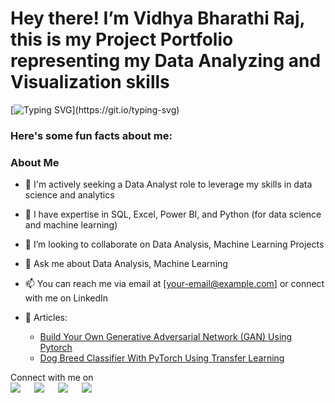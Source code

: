 # Hey there! I’m Vidhya Bharathi Raj, this is my Project Portfolio representing my Data Analyzing and Visualization skills



[![Typing SVG](https://readme-typing-svg.herokuapp.com?font=Architects+Daughter&color=7AF79A&size=30&lines=Hey!+It's+Vidhya+bharathi+raj!;I'm+a+Aspiring+Data+Analyst...;also+MSc.+Mathematics+Graduate+..)](https://git.io/typing-svg)


<h3> Here's some fun facts about me: </h3>

<h3> About Me </h3>

- 🤔 I'm actively seeking a Data Analyst role to leverage my skills in data science and analytics
- 🌱 I have expertise in SQL, Excel, Power BI, and Python (for data science and machine learning)
-  👯 I’m looking to collaborate on Data Analysis, Machine Learning Projects
- 💬 Ask me about Data Analysis, Machine Learning
- 📫 You can reach me via email at [your-email@example.com] or connect with me on LinkedIn

-  📰 Articles: 
	-	[Build Your Own Generative Adversarial Network (GAN) Using Pytorch](https://pub.towardsai.net/build-your-own-generative-adversarial-network-gan-using-pytorch-c367b8506987) 
	- [Dog Breed Classifier With PyTorch Using Transfer Learning](https://levelup.gitconnected.com/dog-breed-classifier-with-pytorch-using-transfer-learning-8f15af6f9010)

<p>Connect with me on
<br>	
<a target="_blank" href="https://www.linkedin.com/in/ahmadshaikhk/"><img src="https://img.shields.io/badge/-LinkedIn-0077B5?style=for-the-badge&logo=Linkedin&logoColor=white"></img></a>
&emsp;
<a target="_blank" href="mailto:ahmed.bilal575@gmail.com"
><img src="https://img.shields.io/badge/-Gmail-D14836?style=for-the-badge&logo=Gmail&logoColor=white"></img></a>
&emsp;
<a target="_blank" href="https://twitter.com/ahmadshaikhk"><img src="https://img.shields.io/badge/-Twitter-1DA1F2?style=for-the-badge&logo=Twitter&logoColor=white"></img></a>
&emsp;
<a target="_blank" href="https://medium.com/@ahmedbilal575"><img src="https://img.shields.io/badge/Medium-12100E?style=for-the-badge&logo=medium&logoColor=white"></img></a>


<br>
</p>

